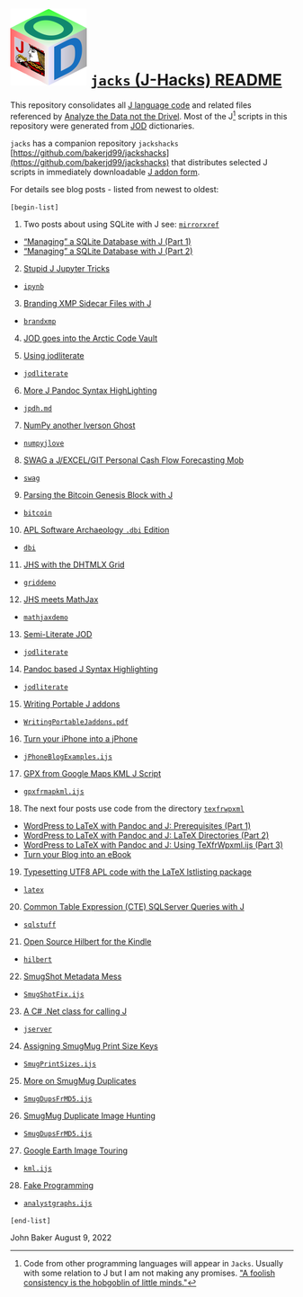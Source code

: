 ![](jacksjodlogotiny.png) [`jacks` (J-Hacks) README](https://analyzethedatanotthedrivel.org/)
==================================================================================================

This repository consolidates all [J language code](http://www.jsoftware.com/) and related files referenced by
[Analyze the Data not the Drivel](https://analyzethedatanotthedrivel.org/). Most of the J[^1]
scripts in this repository were generated from [JOD](https://analyzethedatanotthedrivel.org/the-jod-page/) dictionaries.

`jacks` has a companion repository `jackshacks` 
[https://github.com/bakerjd99/jackshacks](https://github.com/bakerjd99/jackshacks)
that distributes selected J scripts in immediately downloadable [J addon form](https://code.jsoftware.com/wiki/Vocabulary/Libraries).

For details see blog posts - listed from newest to oldest:

`[begin-list]`

1. Two posts about using SQLite with J see: [`mirrorxref`](https://github.com/bakerjd99/jacks/tree/master/mirrorxref)
 * [“Managing” a SQLite Database with J (Part 1)](https://analyzethedatanotthedrivel.org/2022/08/03/managing-a-sqlite-database-with-j-part-1/)
 * [“Managing” a SQLite Database with J (Part 2)](https://analyzethedatanotthedrivel.org/2022/08/08/managing-a-sqlite-database-with-j-part-2/)

2. [Stupid J Jupyter Tricks](https://analyzethedatanotthedrivel.org/2022/07/24/stupid-j-jupyter-tricks/)
 * [`ipynb`](https://github.com/bakerjd99/jacks/tree/master/ipynbfrjod)

3. [Branding XMP Sidecar Files with J](https://analyzethedatanotthedrivel.org/2022/07/17/branding-xmp-sidecar-files-with-j/)
 * [`brandxmp`](https://github.com/bakerjd99/jacks/tree/master/brandxmp)

4. [JOD goes into the Arctic Code Vault](https://analyzethedatanotthedrivel.org/2020/08/17/jod-goes-into-the-arctic-code-vault/)

5. [Using jodliterate](https://analyzethedatanotthedrivel.org/2020/05/25/using-jodliterate/)
 * [`jodliterate`](https://github.com/bakerjd99/jacks/tree/master/jodliterate)

6. [More J Pandoc Syntax HighLighting](https://analyzethedatanotthedrivel.org/2020/02/19/more-j-pandoc-syntax-highlighting/)
 * [`jpdh.md`](https://github.com/bakerjd99/jacks/tree/master/pandocexamples)

7. [NumPy another Iverson Ghost](https://analyzethedatanotthedrivel.org/2018/03/31/numpy-another-iverson-ghost/)
 * [`numpyjlove`](https://github.com/bakerjd99/jacks/tree/master/numpyjlove)

8. [SWAG a J/EXCEL/GIT Personal Cash Flow Forecasting Mob](https://bakerjd99.wordpress.com/2016/01/10/swag-a-jexcelgit-personal-cash-flow-forecasting-mob/)
 * [`swag`](https://github.com/bakerjd99/jacks/tree/master/swag)

9. [Parsing the Bitcoin Genesis Block with J](http://bakerjd99.wordpress.com/2014/07/03/parsing-the-bitcoin-genesis-block-with-j/)
 * [`bitcoin`](https://github.com/bakerjd99/jacks/tree/master/bitcoin)

10. [APL Software Archaeology `.dbi` Edition](http://bakerjd99.wordpress.com/2013/12/26/apl-software-archaeology-dbi-edition/)
 * [`dbi`](https://github.com/bakerjd99/jacks/tree/master/dbi)

11. [JHS with the DHTMLX Grid](http://bakerjd99.wordpress.com/2012/12/03/jhs-with-the-dhtmlx-grid/)
 * [`griddemo`](https://github.com/bakerjd99/jacks/tree/master/griddemo)

12. [JHS meets MathJax](http://bakerjd99.wordpress.com/2012/11/25/jhs-meets-mathjax/)
 * [`mathjaxdemo`](https://github.com/bakerjd99/jacks/tree/master/mathjaxdemo)

13. [Semi-Literate JOD](http://bakerjd99.wordpress.com/2012/10/01/semi-literate-jod/)
 * [`jodliterate`](https://github.com/bakerjd99/jacks/tree/master/jodliterate)

14. [Pandoc based J Syntax Highlighting](http://bakerjd99.wordpress.com/2012/09/20/pandoc-based-j-syntax-highlighting/)
 * [`jodliterate`](https://github.com/bakerjd99/jacks/tree/master/jodliterate)

15. [Writing Portable J addons](http://bakerjd99.wordpress.com/2012/07/23/writing-portable-j-addons/)
 * [`WritingPortableJaddons.pdf`](https://github.com/bakerjd99/jacks/blob/master/dogpony)

16. [Turn your iPhone into a jPhone](http://bakerjd99.wordpress.com/2012/06/23/turn-your-iphone-into-a-jphone-2/)
 * [`jPhoneBlogExamples.ijs`](https://github.com/bakerjd99/jacks/blob/master/phones/jPhoneBlogExamples.ijs)

17. [GPX from Google Maps KML J Script](http://bakerjd99.wordpress.com/2012/05/16/gpx-from-google-maps-kml-j-script/)
 * [`gpxfrmapkml.ijs`](https://github.com/bakerjd99/jacks/blob/master/geotagged/gpxfrmapkml.ijs)

18. The next four posts use code from the directory [`texfrwpxml`](https://github.com/bakerjd99/jacks/tree/master/texfrwpxml)
 * [WordPress to LaTeX with Pandoc and J: Prerequisites (Part 1)](http://bakerjd99.wordpress.com/2012/02/11/wordpress-to-latex-with-pandoc-and-j-prerequisites-part-1/)
 * [WordPress to LaTeX with Pandoc and J: LaTeX Directories (Part 2)](http://bakerjd99.wordpress.com/2012/02/18/wordpress-to-latex-with-pandoc-and-j-latex-directories-part-2-2/)
 * [WordPress to LaTeX with Pandoc and J: Using TeXfrWpxml.ijs (Part 3)](http://bakerjd99.wordpress.com/2012/02/25/wordpress-to-latex-with-pandoc-and-j-using-texfrwpxml-ijs-part-3/)
 * [Turn your Blog into an eBook](http://bakerjd99.wordpress.com/2012/03/04/turn-your-blog-into-an-ebook/)

19. [Typesetting UTF8 APL code with the LaTeX lstlisting package](http://bakerjd99.wordpress.com/2011/08/15/typesetting-utf8-apl-code-with-the-latex-lstlisting-package/)
  * [`latex`](https://github.com/bakerjd99/jacks/tree/master/latex)

20. [Common Table Expression (CTE) SQLServer Queries with J](http://bakerjd99.wordpress.com/2011/08/13/common-table-expression-cte-sqlserver-queries-with-j/)
  * [`sqlstuff`](https://github.com/bakerjd99/jacks/tree/master/sqlstuff)

21. [Open Source Hilbert for the Kindle](http://bakerjd99.wordpress.com/2011/07/12/open-source-hilbert-for-the-kindle/)
  * [`hilbert`](https://github.com/bakerjd99/jacks/blob/master/hilbert)

22. [SmugShot Metadata Mess](http://bakerjd99.wordpress.com/2011/04/03/smugshot-metadata-mess/)
  * [`SmugShotFix.ijs`](https://github.com/bakerjd99/jacks/blob/master/smugmug/SmugShotFix.ijs)

23. [A C# .Net class for calling J](http://bakerjd99.wordpress.com/2010/05/28/a-c-net-class-for-calling-j/)
  * [`jserver`](https://github.com/bakerjd99/jacks/tree/master/jserver)

24. [Assigning SmugMug Print Size Keys](http://bakerjd99.wordpress.com/2010/02/21/assigning-smugmug-print-size-keys/)
  * [`SmugPrintSizes.ijs`](https://github.com/bakerjd99/jacks/blob/master/smugmug/SmugPrintSizes.ijs)

25. [More on SmugMug Duplicates](http://bakerjd99.wordpress.com/2010/02/11/more-on-smugmug-duplicates/)
  * [`SmugDupsFrMD5.ijs`](https://github.com/bakerjd99/jacks/blob/master/smugmug/SmugDupsFrMD5.ijs)

26. [SmugMug Duplicate Image Hunting](http://bakerjd99.wordpress.com/2010/02/05/smugmug-duplicate-image-hunting/)
  * [`SmugDupsFrMD5.ijs`](https://github.com/bakerjd99/jacks/blob/master/smugmug/SmugDupsFrMD5.ijs)

27. [Google Earth Image Touring](http://bakerjd99.wordpress.com/2009/10/04/google-earth-image-touring/)
  * [`kml.ijs`](https://github.com/bakerjd99/jacks/blob/master/geotagged/kml.ijs)

28. [Fake Programming](http://bakerjd99.wordpress.com/2009/09/09/fake-progamming/)
  * [`analystgraphs.ijs`](https://github.com/bakerjd99/jacks/blob/master/graphviz/analystgraphs.ijs)

`[end-list]`

John Baker
August 9, 2022

[^1]:  Code from other programming languages will appear in `Jacks`. Usually with some relation to J but I am not making 
any promises. ["A foolish consistency is the hobgoblin of little minds."](http://dictionary.reference.com/browse/a-foolish-consistency-is-the-hobgoblin-of-little-minds)
